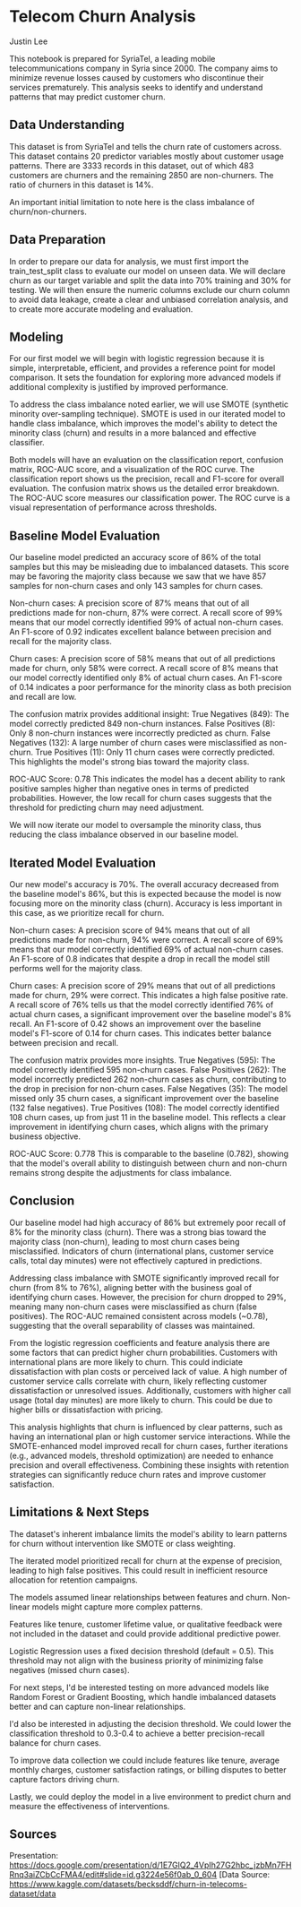 
# Telecom Churn Analysis

Justin Lee

This notebook is prepared for SyriaTel, a leading mobile telecommunications company in Syria since 2000. The company aims to minimize revenue losses caused by customers who discontinue their services prematurely. This analysis seeks to identify and understand patterns that may predict customer churn.

## Data Understanding
This dataset is from SyriaTel and tells the churn rate of customers across. This dataset contains 20 predictor variables mostly about customer usage patterns. There are 3333 records in this dataset, out of which 483 customers are churners and the remaining 2850 are non-churners. The ratio of churners in this dataset is 14%.

An important initial limitation to note here is the class imbalance of churn/non-churners.
## Data Preparation
In order to prepare our data for analysis, we must first import the train_test_split class to evaluate our model on unseen data. We will declare churn as our target variable and split the data into 70% training and 30% for testing. We will then ensure the numeric columns exclude our churn column to avoid data leakage, create a clear and unbiased correlation analysis, and to create more accurate modeling and evaluation.
## Modeling
For our first model we will begin with logistic regression because it is simple, interpretable, efficient, and provides a reference point for model comparison. It sets the foundation for exploring more advanced models if additional complexity is justified by improved performance.

To address the class imbalance noted earlier, we will use SMOTE (synthetic minority over-sampling technique). SMOTE is used in our iterated model to handle class imbalance, which improves the model's ability to detect the minority class (churn) and results in a more balanced and effective classifier.

Both models will have an evaluation on the classification report, confusion matrix, ROC-AUC score, and a visualization of the ROC curve. The classification report shows us the precision, recall and F1-score for overall evaluation. The confusion matrix shows us the detailed error breakdown. The ROC-AUC score measures our classification power. The ROC curve is a visual representation of performance across thresholds.
## Baseline Model Evaluation
Our baseline model predicted an accuracy score of 86% of the total samples but this may be misleading due to imbalanced datasets. This score may be favoring the majority class because we saw that we have 857 samples for non-churn cases and only 143 samples for churn cases.

Non-churn cases: A precision score of 87% means that out of all predictions made for non-churn, 87% were correct. A recall score of 99% means that our model correctly identified 99% of actual non-churn cases. An F1-score of 0.92 indicates excellent balance between precision and recall for the majority class.

Churn cases: A precision score of 58% means that out of all predictions made for churn, only 58% were correct. A recall score of 8% means that our model correctly identified only 8% of actual churn cases. An F1-score of 0.14 indicates a poor performance for the minority class as both precision and recall are low.

The confusion matrix provides additional insight: True Negatives (849): The model correctly predicted 849 non-churn instances. False Positives (8): Only 8 non-churn instances were incorrectly predicted as churn. False Negatives (132): A large number of churn cases were misclassified as non-churn. True Positives (11): Only 11 churn cases were correctly predicted. This highlights the model's strong bias toward the majority class.

ROC-AUC Score: 0.78 This indicates the model has a decent ability to rank positive samples higher than negative ones in terms of predicted probabilities. However, the low recall for churn cases suggests that the threshold for predicting churn may need adjustment.

We will now iterate our model to oversample the minority class, thus reducing the class imbalance observed in our baseline model.
## Iterated Model Evaluation
Our new model's accuracy is 70%. The overall accuracy decreased from the baseline model's 86%, but this is expected because the model is now focusing more on the minority class (churn). Accuracy is less important in this case, as we prioritize recall for churn.

Non-churn cases: A precision score of 94% means that out of all predictions made for non-churn, 94% were correct. A recall score of 69% means that our model correctly identified 69% of actual non-churn cases. An F1-score of 0.8 indicates that despite a drop in recall the model still performs well for the majority class.

Churn cases: A precision score of 29% means that out of all predictions made for churn, 29% were correct. This indicates a high false positive rate. A recall score of 76% tells us that the model correctly identified 76% of actual churn cases, a significant improvement over the baseline model's 8% recall. An F1-score of 0.42 shows an improvement over the baseline model's F1-score of 0.14 for churn cases. This indicates better balance between precision and recall.

The confusion matrix provides more insights. True Negatives (595): The model correctly identified 595 non-churn cases. False Positives (262): The model incorrectly predicted 262 non-churn cases as churn, contributing to the drop in precision for non-churn cases. False Negatives (35): The model missed only 35 churn cases, a significant improvement over the baseline (132 false negatives). True Positives (108): The model correctly identified 108 churn cases, up from just 11 in the baseline model. This reflects a clear improvement in identifying churn cases, which aligns with the primary business objective.

ROC-AUC Score: 0.778 This is comparable to the baseline (0.782), showing that the model's overall ability to distinguish between churn and non-churn remains strong despite the adjustments for class imbalance.
## Conclusion
Our baseline model had high accuracy of 86% but extremely poor recall of 8% for the minority class (churn). There was a strong bias toward the majority class (non-churn), leading to most churn cases being misclassified. Indicators of churn (international plans, customer service calls, total day minutes) were not effectively captured in predictions.

Addressing class imbalance with SMOTE significantly improved recall for churn (from 8% to 76%), aligning better with the business goal of identifying churn cases. However, the precision for churn dropped to 29%, meaning many non-churn cases were misclassified as churn (false positives). The ROC-AUC remained consistent across models (~0.78), suggesting that the overall separability of classes was maintained.

From the logistic regression coefficients and feature analysis there are some factors that can predict higher churn probabilities. Customers with international plans are more likely to churn. This could indiciate dissatisfaction with plan costs or perceived lack of value. A high number of customer service calls correlate with churn, likely reflecting customer dissatisfaction or unresolved issues. Additionally, customers with higher call usage (total day minutes) are more likely to churn. This could be due to higher bills or dissatisfaction with pricing.

This analysis highlights that churn is influenced by clear patterns, such as having an international plan or high customer service interactions. While the SMOTE-enhanced model improved recall for churn cases, further iterations (e.g., advanced models, threshold optimization) are needed to enhance precision and overall effectiveness. Combining these insights with retention strategies can significantly reduce churn rates and improve customer satisfaction.
## Limitations & Next Steps
The dataset's inherent imbalance limits the model's ability to learn patterns for churn without intervention like SMOTE or class weighting.

The iterated model prioritized recall for churn at the expense of precision, leading to high false positives. This could result in inefficient resource allocation for retention campaigns.

The models assumed linear relationships between features and churn. Non-linear models might capture more complex patterns.

Features like tenure, customer lifetime value, or qualitative feedback were not included in the dataset and could provide additional predictive power.

Logistic Regression uses a fixed decision threshold (default = 0.5). This threshold may not align with the business priority of minimizing false negatives (missed churn cases).

For next steps, I'd be interested testing on more advanced models like Random Forest or Gradient Boosting, which handle imbalanced datasets better and can capture non-linear relationships.

I'd also be interested in adjusting the decision threshold. We could lower the classification threshold to 0.3-0.4 to achieve a better precision-recall balance for churn cases.

To improve data collection we could include features like tenure, average monthly charges, customer satisfaction ratings, or billing disputes to better capture factors driving churn.

Lastly, we could deploy the model in a live environment to predict churn and measure the effectiveness of interventions.

## Sources
Presentation: https://docs.google.com/presentation/d/1E7GlQ2_4VpIh27G2hbc_jzbMn7FHRnq3aiZCbCcFMA4/edit#slide=id.g3224e56f0ab_0_604
[Data Source: https://www.kaggle.com/datasets/becksddf/churn-in-telecoms-dataset/data
